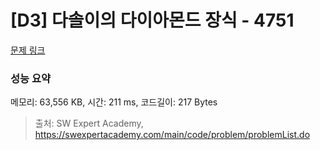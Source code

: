 # [D3] 다솔이의 다이아몬드 장식 - 4751 

[문제 링크](https://swexpertacademy.com/main/code/problem/problemDetail.do?contestProbId=AWSNw5jKzwMDFAUr) 

### 성능 요약

메모리: 63,556 KB, 시간: 211 ms, 코드길이: 217 Bytes



> 출처: SW Expert Academy, https://swexpertacademy.com/main/code/problem/problemList.do